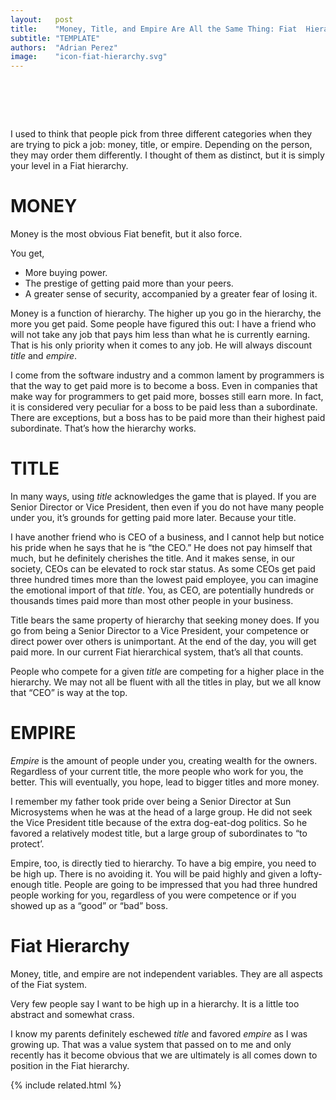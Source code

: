 ```yaml
---
layout:   post
title:    "Money, Title, and Empire Are All the Same Thing: Fiat  Hierarchies"
subtitle: "TEMPLATE"
authors:  "Adrian Perez"
image:    "icon-fiat-hierarchy.svg"
---
```


<div style="display:none;">
 <p>I used to think that people pick from three categories when they are going for a job: money, title, or empire. But, it is simply your level in a <span class='_paradigm'>Fiat</span> hierarchy.</p>
</div>

<h1>&nbsp;</h1>
 <p>I used to think that people pick from three different categories when they are trying to pick a job: money, title, or empire. Depending on the person, they may order them differently. I thought of them as distinct, but it is simply your level in a <span class='_paradigm'>Fiat</span> hierarchy.</p>

<h1>MONEY</h1>
 <p>Money is the most obvious <span class='_paradigm'>Fiat</span> benefit, but it also force.</p>
 <p>You get,</p>
  <ul>
   <li>More buying power.</li>
   <li>The prestige of getting paid more than your peers.</li>
   <li>A greater sense of security, accompanied by a greater fear of losing it.</li>
  </ul>
 <p>Money is a function of hierarchy. The higher up you go in the hierarchy, the more you get paid. Some people have figured this out: I have a friend who will not take any job that pays him less than what he is currently earning. That is his only priority when it comes to any job. He will always discount <em>title</em> and <em>empire</em>.</p>
 <p>I come from the software industry and a common lament by programmers is that the way to get paid more is to become a boss. Even in companies that make way for programmers to get paid more, bosses still earn more. In fact, it is considered very peculiar for a boss to be paid less than a subordinate. There are exceptions, but a boss has to be paid more than their highest paid subordinate. That&rsquo;s how the hierarchy works.</p>

<h1>TITLE</h1>
 <p>In many ways, using <em>title</em> acknowledges the game that is played. If you are Senior Director or Vice President, then even if you do not have many people under you, it&rsquo;s grounds for getting paid more later. Because your title.</p>
 <p>I have another friend who is CEO of a business, and I cannot help but notice his pride when he says that he is “the CEO.” He does not pay himself that much, but he definitely cherishes the title. And it makes sense, in our society, CEOs can be elevated to rock star status. As some CEOs get paid three hundred times more than the lowest paid employee, you can imagine the emotional import of that <em>title</em>. You, as CEO, are potentially hundreds or thousands times paid more than most other people in your  business.</p>
 <p>Title bears the same property of hierarchy that seeking money does. If you go from being a Senior Director to a Vice President, your competence or direct power over others is unimportant. At the end of the day, you will get paid more. In our current <span class='_paradigm'>Fiat</span> hierarchical system, that&rsquo;s all that counts.</p>
 <p>People who compete for a given <em>title</em> are competing for a higher place in the hierarchy. We may not all be fluent with all the titles in play, but we all know that &ldquo;CEO&rdquo; is way at the top.</p>

<h1>EMPIRE</h1>
 <p><em>Empire</em> is the amount of people under you, creating wealth for the owners. Regardless of your current title, the more people who work for you, the better. This will eventually, you hope, lead to bigger titles and more money.</p>
 <p>I remember my father took pride over being a Senior Director at Sun Microsystems when he was at the head of a large group. He did not seek the Vice President title because of the extra dog-eat-dog politics. So he favored a relatively modest title, but a large group of subordinates to &ldquo;to protect&rsquo;.</p>
 <p>Empire, too, is directly tied to hierarchy. To have a big empire, you need to be high up. There is no avoiding it. You will be paid highly and given a lofty-enough title. People are going to be impressed that you had three hundred people working for you, regardless of you were competence or if you showed up as a &ldquo;good&rdquo; or &ldquo;bad&rdquo; boss.</p>

<h1>Fiat Hierarchy</h1>
 <p>Money, title, and empire are not independent variables. They are all aspects of the <span class='_paradigm'>Fiat</span> system.</p>
 <p>Very few people say <span class="_quotespan">I want to be high up in a hierarchy.</span> It is a little too abstract and somewhat crass.</p>
 <p>I know my parents definitely eschewed <em>title</em> and favored <em>empire</em> as I was growing up. That was a value system that passed on to me and only recently has it become obvious that we are ultimately is all comes down to position in the <span class='_paradigm'>Fiat</span> hierarchy.</p>

{% include related.html %}
